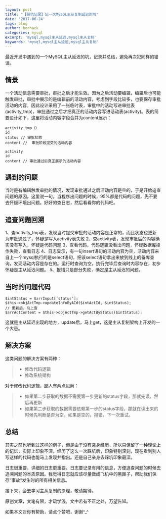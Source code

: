 ```yaml
---
layout: post
title: "【踩坑记录】记一次MySQL主从复制延迟的坑"
date: '2017-06-24'
tags: blog
author: hoohack
categories: mysql
excerpt: 'mysql,mysql主从延迟,mysql主从复制'
keywords: 'mysql,mysql主从延迟,mysql主从复制'
---
```


最近开发中遇到的一个MySQL主从延迟的坑，记录并总结，避免再次犯同样的错误。

## 情景
一个活动信息需要审批，审批之后才能生效。因为之后活动要编辑，编辑后也可能触发审批，审批中展示的是编辑前的活动内容，考虑到字段比较多，也要保存审批活动的内容，因此设计采用了一张临时表，审批中的活动写进审批表(activity_tmp)，审批通过之后才把真正的活动内容写进活动表(activity)。表的简要设计如下，这里将活动内容字段合并为content展示：
    
    activity_tmp（）
    id
    status // 审批状态    
    content //  审批阶段提交的活动内容

    activity
    id
    content // 审批通过后真正展示的活动内容



## 遇到的问题
当时是有编辑触发审批的情况，发现审批通过之后活动内容是空的，于是开始追查问题的原因。这里说一句，当程序出问题的时候，95%都是代码的问题，先不要去怀疑环境出问题。好好的查日志，然后看看你的代码吧。

## 追查问题回溯
1、查activity_tmp表，发现当时提交审批的活动内容是正常的，而且状态也更新为审批通过了，怀疑是写入activity表失败
2、查activity表，发现审批后的内容确实没有写入，怀疑是代码问题
3、查看代码，代码逻辑没看出问题，怀疑数据库操作失败，查看日志
4、日志显示，有一句insert语句的活动内容为空，活动内容来自上一个mysql执行的是select语句，把该select语句拿出来放到线上的备库查询，发现活动内容是存在的。运行时查询为空，执行完毕后查询时内容存在，初步怀疑是主从延迟问题。
5、报错只是部分失败，确定是主从延迟的问题。

## 当时的问题代码

    $intStatus = $arrInput[‘status’];
    $this->objActTmp->updateInfoByAId($intActId, $intStatus);
    // 更新后，马上查
    $arrActContent = $this->objActTmp->getActByStatus($intStatus);

这就是主从延迟出现的地方，update后，马上get，这是主从复制架构上开发的一个大忌。

## 解决方案

这类问题的解决方案有两种：

> * 修改代码逻辑
> * 修改系统架构

对于修改代码逻辑，鄙人有两点见解：

> * 如果第二步获取的数据不需要第一步更新的status字段，那就先读，然后再更新
> * 如果第二步获取的数据需要依赖第一步的status字段，那就在读出来的时候先判断是否为空，如果是空的，报错，下一次重试。

## 总结
其实之前也听到过这样的例子，但是由于没有亲身经历，所以只保留了一种理论上的记忆，实际上印象不深，经历了这么一次踩坑后，印象特别深刻，现在看到别人写这样的代码也能马上发现并指出。还是自己亲身去踩坑印象最深。

日志很重要，详细的日志更重要。日志要记录有用的信息，方便追查问题的时候去追溯问题的本质原因。我觉得日志就应该尽量做成飞机中的黑匣子，帮助我们保存“事故“发生时的所有相关信息。

接下来，会去学习主从复制的原理，敬请期待。

原创文章，文笔有限，才疏学浅，文中若有不正之处，万望告知。

如果本文对你有帮助，请点个赞吧，谢谢^_^



